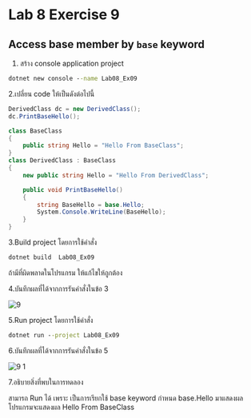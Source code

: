 # Lab 8 Exercise 9

## Access base member by `base` keyword

1. สร้าง console application project

```cmd
dotnet new console --name Lab08_Ex09
```

2.เปลี่ยน code ให้เป็นดังต่อไปนี้

```cs
DerivedClass dc = new DerivedClass();
dc.PrintBaseHello();

class BaseClass
{
    public string Hello = "Hello From BaseClass";
}
class DerivedClass : BaseClass
{
    new public string Hello = "Hello From DerivedClass";

    public void PrintBaseHello()
    {
        string BaseHello = base.Hello;
        System.Console.WriteLine(BaseHello);
    }
}
```

3.Build project โดยการใช้คำสั่ง

```cmd
dotnet build  Lab08_Ex09
```

ถ้ามีที่ผิดพลาดในโปรแกรม ให้แก้ไขให้ถูกต้อง

4.บันทึกผลที่ได้จากการรันคำสั่งในข้อ 3

![9](https://github.com/Siriratda/03376836-OOP-2566-Lab-08/assets/144195995/4551fe5e-5411-41f8-aa7c-0369e641b10b)

5.Run project โดยการใช้คำสั่ง

```cmd
dotnet run --project Lab08_Ex09
```

6.บันทึกผลที่ได้จากการรันคำสั่งในข้อ 5

![9 1](https://github.com/Siriratda/03376836-OOP-2566-Lab-08/assets/144195995/5a3281a3-3738-4940-a325-50f00480fd0c)

7.อธิบายสิ่งที่พบในการทดลอง

สามารถ Run ได้ เพราะ เป็นการเรียกใช้ base keyword กำหนด base.Hello มาแสดงผล
โปรแกรมจะแสดงผล Hello From BaseClass
